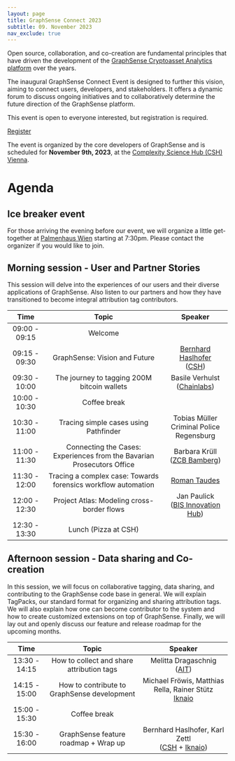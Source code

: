 ```yaml
---
layout: page
title: GraphSense Connect 2023
subtitle: 09. November 2023
nav_exclude: true
---
```


Open source, collaboration, and co-creation are fundamental principles
that have driven the development of the [GraphSense Cryptoasset Analytics
platform](https://github.com/graphsense) over the years.

The inaugural GraphSense Connect Event is designed to further this vision,
aiming to connect users, developers, and stakeholders. It offers a dynamic
forum to discuss ongoing initiatives and to collaboratively determine the
future direction of the GraphSense platform.

This event is open to everyone interested, but
registration is required.

<div class="row justify-content-center my-5">
    <div class="col-6 d-flex justify-content-center">
        <a href="https://forms.gle/cZ3i8Aq6oyYYow4n9" class="btn btn-secondary btn-lg">Register</a>
    </div>
</div>

The event is organized by the core developers of GraphSense and is scheduled
for **November 9th, 2023**, at the [Complexity Science Hub (CSH) Vienna](https://csh.ac.at).

# Agenda

## Ice breaker event

For those arriving the evening before our event, we will organize a little get-together at
[Palmenhaus Wien](https://www.palmenhaus.at/) starting at 7:30pm. Please contact the organizer
if you would like to join.


## Morning session - User and Partner Stories

This session will delve into the experiences of our users and their diverse applications
of GraphSense. Also listen to our partners and how they have transitioned to become integral attribution
tag contributors.


<div class="table-wrapper" markdown="1">

| Time          | Topic                                                                     | Speaker                               |
|:-------------:|:-------------------------------------------------------------------------:|:-------------------------------------:|
| 09:00 - 09:15 | Welcome                                                                   |                                       |
| 09:15 - 09:30 | GraphSense: Vision and Future                                             | [Bernhard Haslhofer](https://bernhardhaslhofer.info/)<br>([CSH](https://www.csh.ac.at/))           |
| 09:30 - 10:00 | The journey to tagging 200M bitcoin wallets                               | Basile Verhulst<br>([Chainlabs](https://chainlabs.ai/))        |
| 10:00 - 10:30 | Coffee break                                                              |                                       |
| 10:30 - 11:00 | Tracing simple cases using Pathfinder                                     | Tobias Müller<br>Criminal Police Regensburg                                  |
| 11:00 - 11:30 | Connecting the Cases: Experiences from the Bavarian Prosecutors Office    | Barbara Krüll<br>([ZCB Bamberg](https://www.justiz.bayern.de/gerichte-und-behoerden/generalstaatsanwaltschaft/bamberg/spezial_1.php))        |
| 11:30 - 12:00 | Tracing a complex case: Towards forensics workflow automation             | [Roman Taudes](https://www.rechtsanwalt-taudes.at/)                                 |
| 12:00 - 12:30 | Project Atlas: Modeling cross-border flows                                | Jan Paulick<br>([BIS Innovation Hub](https://www.bis.org/about/bisih/locations/eurosystem.htm))   |
| 12:30 - 13:30 | Lunch (Pizza at CSH)                                                      |                                       |

</div>


## Afternoon session - Data sharing and Co-creation

In this session, we will focus on collaborative tagging, data sharing, and contributing to the
GraphSense code base in general. We will explain TagPacks, our standard format for organizing and sharing
attribution tags. We will also explain how one can become contributor to the system and how to create
customized extensions on top of GraphSense. Finally, we will lay out and openly discuss our feature
and release roadmap for the upcoming months.


<div class="table-wrapper" markdown="1">

| Time          | Topic                                               | Speaker            |
|:-------------:|:---------------------------------------------------:|:------------------:|
| 13:30 - 14:15 | How to collect and share attribution tags           | Melitta Dragaschnig<br>([AIT](https://www.ait.ac.at/))|
| 14:15 - 15:00 | How to contribute to GraphSense development         | Michael Fröwis, Matthias Rella, Rainer Stütz<br>[Iknaio](https://www.ikna.io/)     |
| 15:00 - 15:30 | Coffee break                                        |                    |
| 15:30 - 16:00 | GraphSense feature roadmap + Wrap up                | Bernhard Haslhofer, Karl Zettl<br>([CSH](https://www.csh.ac.at/) + [Iknaio](https://www.ikna.io/)) |

</div>
